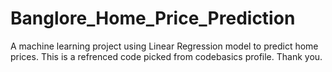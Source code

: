 # Banglore_Home_Price_Prediction
A machine learning project using Linear Regression model to predict home prices. This is a refrenced code picked from codebasics profile. Thank you.
